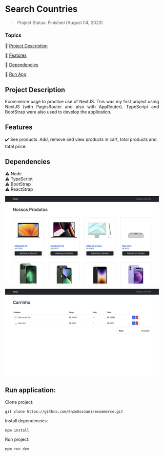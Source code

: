 <h1>Search Countries</h1>

> Project Status: Finished (August 04, 2023)

### Topics

:small_blue_diamond: [Project Description](#project-description)

:small_blue_diamond: [Features](#features)

:small_blue_diamond: [Dependencies](#dependencies)

:small_blue_diamond: [Run App](#run-application)

## Project Description

<p align="justify">
  Ecommerce page to practice use of NextJS. This was my first project using NextJS (with PagesRouter and also with AppRouter).
  TypeScript and BootStrap were also used to develop the application.
</p>

## Features

:heavy_check_mark: See products. Add, remove and view products in cart, total products and total price.

## Dependencies

:warning: Node
<br>
:warning: TypeScript
<br>
:warning: BootStrap
<br>
:warning: ReactStrap

![Alt text](./public/img1.png)

![Alt text](./public/img2.png)

## Run application:

Clone project:

```
git clone https://github.com/EnzoBozzani/ecommerce.git
```

Install dependencies:

```
npm install
```

Run project:

```
npm run dev
```
